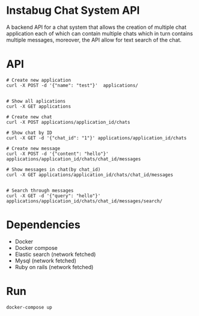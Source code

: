 # Instabug Chat System API

A backend API for a chat system that allows the creation of multiple chat application
each of which can contain multiple chats which in turn contains multiple messages, moreover, 
the API allow for text search of the chat.

# API

```
# Create new application
curl -X POST -d '{"name": "test"}'  applications/


# Show all aplications
curl -X GET applications

# Create new chat
curl -X POST applications/application_id/chats

# Show chat by ID
curl -X GET -d '{"chat_id": "1"}' applications/application_id/chats

# Create new message
curl -X POST -d '{"content": "hello"}'  applications/application_id/chats/chat_id/messages

# Show messages in chat(by chat_id)
curl -X GET applications/application_id/chats/chat_id/messages


# Search through messages
curl -X GET -d '{"query": "hello"}'  applications/application_id/chats/chat_id/messages/search/

```  

# Dependencies

- Docker
- Docker compose
- Elastic search (network fetched)
- Mysql (network fetched)
- Ruby on rails (network fetched)

# Run

```
docker-compose up
```
  
